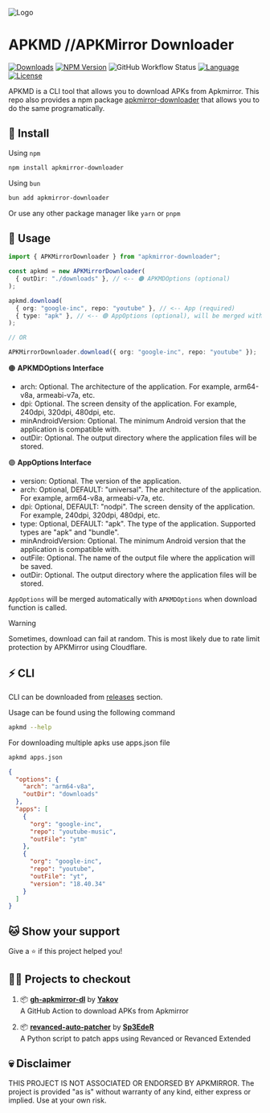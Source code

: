 ![Logo](https://raw.github.com/tanishqmanuja/static/main/banners/apkmirror-downloader.png?maxAge=2592000)

# APKMD //APKMirror Downloader

[![Downloads][downloads-shield]][downloads-url]
[![NPM Version][npm-shield]][npm-url]
![GitHub Workflow Status][ci-status-shield]
[![Language][language-shield]][language-url]
[![License][license-shield]][license-url]

APKMD is a CLI tool that allows you to download APKs from Apkmirror. This repo also provides a npm package [apkmirror-downloader](https://www.npmjs.com/package/apkmirror-downloader) that allows you to do the same programatically.

## 🚀 Install

Using `npm`

```bash
npm install apkmirror-downloader
```

Using `bun`

```bash
bun add apkmirror-downloader
```

Or use any other package manager like `yarn` or `pnpm`

## 📃 Usage

```ts
import { APKMirrorDownloader } from "apkmirror-downloader";

const apkmd = new APKMirrorDownloader(
  { outDir: "./downloads" }, // <-- 🟠 APKMDOptions (optional)
);

apkmd.download(
  { org: "google-inc", repo: "youtube" }, // <-- App (required)
  { type: "apk" }, // <-- 🟣 AppOptions (optional), will be merged with APKMDOptions
);

// OR

APKMirrorDownloader.download({ org: "google-inc", repo: "youtube" });
```

🟠 **APKMDOptions Interface**

- arch: Optional. The architecture of the application. For example, arm64-v8a, armeabi-v7a, etc.
- dpi: Optional. The screen density of the application. For example, 240dpi, 320dpi, 480dpi, etc.
- minAndroidVersion: Optional. The minimum Android version that the application is compatible with.
- outDir: Optional. The output directory where the application files will be stored.

🟣 **AppOptions Interface**

- version: Optional. The version of the application.
- arch: Optional, DEFAULT: "universal". The architecture of the application. For example, arm64-v8a, armeabi-v7a, etc.
- dpi: Optional, DEFAULT: "nodpi". The screen density of the application. For example, 240dpi, 320dpi, 480dpi, etc.
- type: Optional, DEFAULT: "apk". The type of the application. Supported types are "apk" and "bundle".
- minAndroidVersion: Optional. The minimum Android version that the application is compatible with.
- outFile: Optional. The name of the output file where the application will be saved.
- outDir: Optional. The output directory where the application files will be stored.

`AppOptions` will be merged automatically with `APKMDOptions` when download function is called.

> [!WARNING]
> Sometimes, download can fail at random. This is most likely due to rate limit protection by APKMirror using Cloudflare.

## ⚡ CLI

CLI can be downloaded from [releases](https://github.com/tanishqmanuja/apkmirror-downloader/releases/latest) section.

Usage can be found using the following command

```bash
apkmd --help
```

For downloading multiple apks use apps.json file

```bash
apkmd apps.json
```

```json
{
  "options": {
    "arch": "arm64-v8a",
    "outDir": "downloads"
  },
  "apps": [
    {
      "org": "google-inc",
      "repo": "youtube-music",
      "outFile": "ytm"
    },
    {
      "org": "google-inc",
      "repo": "youtube",
      "outFile": "yt",
      "version": "18.40.34"
    }
  ]
}
```

## 🐱 Show your support

Give a ⭐️ if this project helped you!

## 👨‍💻 Projects to checkout

1. 📦 [**gh-apkmirror-dl**](https://github.com/Yakov5776/gh-apkmirror-dl) by [**Yakov**](https://github.com/Yakov5776) \
   A GitHub Action to download APKs from Apkmirror

2. 📦 [**revanced-auto-patcher**](https://github.com/Sp3EdeR/revanced-auto-patcher) by [**Sp3EdeR**](https://github.com/Sp3EdeR) \
   A Python script to patch apps using Revanced or Revanced Extended

## 💀 Disclaimer

THIS PROJECT IS NOT ASSOCIATED OR ENDORSED BY APKMIRROR. The project is provided "as is" without warranty of any kind, either express or implied. Use at your own risk.

<!-- Shields -->

[ci-status-shield]: https://img.shields.io/github/actions/workflow/status/tanishqmanuja/apkmirror-downloader/ci.yaml?branch=main&style=for-the-badge&label=ci
[downloads-shield]: https://img.shields.io/github/downloads/tanishqmanuja/apkmirror-downloader/total?style=for-the-badge&logo=github
[downloads-url]: https://github.com/tanishqmanuja/apkmirror-downloader/releases/latest
[language-shield]: https://img.shields.io/github/languages/top/tanishqmanuja/apkmirror-downloader?style=for-the-badge
[language-url]: https://www.typescriptlang.org/
[license-shield]: https://img.shields.io/github/license/tanishqmanuja/apkmirror-downloader?style=for-the-badge
[license-url]: https://github.com/tanishqmanuja/apkmirror-downloader/blob/main/LICENSE.md
[npm-shield]: https://img.shields.io/npm/v/apkmirror-downloader?style=for-the-badge
[npm-url]: https://www.npmjs.com/package/apkmirror-downloader
